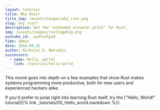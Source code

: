 ```yaml
---
layout: tutorial
title: Why Rust?
title_img: /assets/images/why_rust.png
slug: why rust?
description: Get the "extended elevator pitch" for Rust.
img: /assets/images/rustlogobig.png
youtube_id: _wy4tuFEpz0
time: 10min
date: 2016.09.25
author: Nicholas D. Matsakis
successors:
  - name: Hello, world!
    link: /tutorial/hello-world
---
```


This movie goes into depth on a few examples that show Rust makes
systems programming more productive, both for new users and
experienced hackers alike.

If you'd prefer to jump right into learning Rust itself,
try the ["Hello, World!" tutorial]({% link _tutorials/05_Hello_world.markdown %}).
